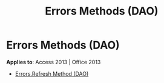 ﻿---
title: Errors Methods (DAO)
TOCTitle: Methods
ms:assetid: 8f1d9006-9c98-4d5b-9dec-57cb846b1e70
ms:mtpsurl: https://msdn.microsoft.com/library/Dn125294(v=office.15)
ms:contentKeyID: 52073418
ms.date: 09/18/2015
mtps_version: v=office.15
---

# Errors Methods (DAO)


**Applies to**: Access 2013 | Office 2013



  - [Errors.Refresh Method (DAO)](errors-refresh-method-dao.md)

